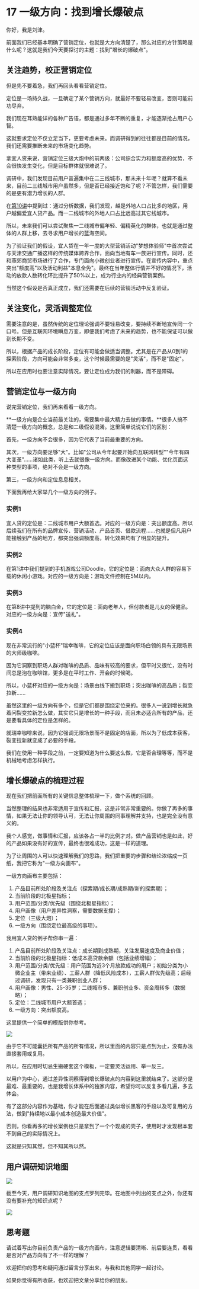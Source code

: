 # 17 一级方向：找到增长爆破点

你好，我是刘津。

前面我们已经基本明确了营销定位，也就是大方向清楚了，那么对应的方针策略是什么呢？这就是我们今天要探讨的主题：找到"增长的爆破点"。

## 关注趋势，校正营销定位

但是先不要着急，我们再回头看看营销定位。

定位是一场持久战，一旦确定了某个营销方向，就最好不要轻易改变，否则可能前功尽弃。

我们现在耳熟能详的各种广告语，都是通过多年不断的重复，才能逐渐抢占用户心智。

这就要求定位不仅立足当下，更要考虑未来。而调研得到的往往都是目前的情况，我们还需要推断未来的市场变化趋势。

拿宜人贷来说，营销定位三级大炮中的前两级：公司综合实力和额度高的优势，不会很快发生变化，但是目标群体就很难说了。

调研中，我们发现目前用户普遍集中在二三线城市，那未来十年呢？就算不看未来，目前二三线城市用户虽然多，但是否已经接近饱和了呢？不管怎样，我们需要的是更有潜力增长的人群。

在[第10讲](https://time.geekbang.org/column/article/92899)中提到过：通过分析数据，我们发现，越是外地人口占比多的地区，用户越偏爱宜人贷产品。而一二线城市的外地人口占比远高过其它线城市。

所以，未来我们可以尝试聚焦一二线城市偏年轻、偏精英化的群体，也就是通过整体的人群上移，去寻求用户增长的蓝海空间。

为了验证我们的假设，宜人贷在一年一度的大型营销活动"梦想体验师"中首次尝试与天津交通广播这样的传统媒体跨界合作，面向当地有车一族进行宣传。同时，还和燕郊商贸市场进行了合作，专门面向小微创业者进行宣传。在宣传内容中，重点突出"额度高"以及活动利益"本息全免"。最终在当年整体行情并不好的情况下，活动的放款人数转化环比提升了50%以上，成为行业内的经典营销案例。

当然这个假设是否真正成立，我们还需要在后续的营销活动中反复验证。

## 关注变化，灵活调整定位

需要注意的是，虽然传统的定位理论强调不要轻易改变，要持续不断地宣传同一个口号。但是互联网环境瞬息万变，即便我们考虑了未来的趋势，也不能保证可以做到长期不变。

所以，根据产品的成长阶段，定位有可能会做适当调整。尤其是在产品从0到1的探索阶段，方向可能会非常多变，这个时候最需要的是"灵活"，而不是"固定"。

所以在应用时也要注意实际情况，要让定位成为我们的利器，而不是障碍。

## 营销定位与一级方向

说完营销定位，我们再来看看一级方向。

**一级方向是企业当前最关注的，需要集中最大精力去做的事情。**很多人搞不清楚一级方向的概念，总是和二级假设混淆。这里简单说说它们的区别：

首先，一级方向不会很多，因为它代表了当前最重要的方向。

其次，一级方向要足够"大"。比如"公司从今年起要开始向互联网转型""今年有四大变革"......诸如此类，听上去就很像一级方向。而像改进某个功能、优化页面这种类型的事项，绝对不会是一级方向。

第三，一级方向和定位息息相关。

下面我再给大家举几个一级方向的例子。

### 实例1

宜人贷的定位是：二线城市用户大额首选。对应的一级方向是：突出额度高。所以后续我们在所有的品牌宣传、营销活动、产品首页、借款流程......也就是但凡用户能接触到产品的地方，都突出强调额度高，转化效果均有了明显的提升。

### 实例2

在第1讲中我们提到的手机游戏公司Doodle，它的定位是：面向大众人群的容易下载的休闲小游戏。对应的一级方向是：游戏文件控制在5M以内。

### 实例3

在第8讲中提到的脑白金，它的定位是：面向老年人，但付款者是儿女的保健品。对应的一级方向是：宣传"送礼"。

### 实例4

现在非常流行的"小蓝杯"瑞幸咖啡，它的定位应该是面向职场白领的具有无限场景的大师级咖啡。

因为它洞察到职场人群对咖啡的品质、品味有较高的要求，但平时又很忙，没有时间总是泡在咖啡馆，更多是在平时工作、开会的时候喝。

所以，小蓝杯对应的一级方向是：场景由线下搬到职场；突出咖啡的高品质；裂变拉新......

虽然这里的一级方向有多个，但是它们都是围绕定位来的。很多人一说到增长就急着问裂变拉新怎么做，其实它只是增长的一种手段，而且未必适合所有的产品，还是要看具体的定位是怎样的。

就瑞幸咖啡来说，因为它强调无限场景而不是固定的店面，所以为了低成本获客，裂变拉新就变成了必要的手段。

我们在使用一种手段之前，一定要知道为什么要这么做，它是否合理等等，而不是机械地考虑怎样执行。

## 增长爆破点的梳理过程

现在我们把前面所有的关键信息整体梳理一下，做个系统的回顾。

当然整理的结果也非常适用于宣传和汇报，这是非常非常重要的。你做了再多的事情，如果无法让你的领导认可，无法让你周围的同事理解并支持，也是完全没有意义的。

我个人感觉，做事情和汇报，应该各占一半的比例才对。做产品营销也是如此，好的产品如果没有好的宣传，最终也很难成功，这是一样的道理。

为了让周围的人可以快速理解我们的思路，我们把重要的步骤和结论浓缩成一页纸，我把它称为"一级方向画布"。

一级方向画布主要包括：

1.  产品目前所处阶段及关注点（探索期/成长期/成熟期/新的探索期）；
2.  当前阶段的北极星指标；
3.  用户范围/分类/优先级（围绕北极星指标）；
4.  用户画像（用户差异性洞察，需要数据支撑）；
5.  定位（三级大炮）；
6.  一级方向（围绕定位最高级的事项）。

我用宜人贷的例子帮你串一遍：

1.  产品目前所处阶段及关注点：成长期到成熟期，关注发展速度及商业价值；
2.  当前阶段的北极星指标：低成本高贷款余额（包括业绩增幅）；
3.  用户范围/分类/优先级：用户范围为近3个月放款成功的用户；初始分类为小微企业主（带来业绩）、工薪人群（降低风险成本），工薪人群优先级高；后经过调研，发现只有一类兼职创业人群；
4.  用户画像：男性、25-35岁；二线城市多、兼职创业多、资金周转多（数据略）；
5.  定位：二线城市用户大额首选；
6.  一级方向：突出额度高。

这里提供一个简单的模版供你参考。

![](assets/d7997bd1570f44fab9f15ce962e56b8a.jpg)

由于它不可能囊括所有产品的所有情况，所以里面的内容只是点到为止，没有办法直接套用或复用。

所以，在应用时切忌生搬硬套这个模板，一定要灵活运用、举一反三。

以用户为中心，通过差异性洞察得到增长爆破点的内容到这里就结束了。这部分是最难、最重要的，也是我增长体系中的独家内容，希望你可以反复多看几遍，多去体会。

有了这部分内容作为基础，你才能在后面通过类似增长黑客的手段以及可复用的方法，做到"持续地以最小成本创造最大价值"。

否则，你看再多的增长案例也只是拿到了一个个现成的壳子，使用时才发现根本套不到自己的实际情况上。

这就是只知其然，但不知其所以然。

## 用户调研知识地图

![](assets/f0a1672b651f4df9916a3339978c0e60.jpg)

截至今天，用户调研知识地图的支点罗列完毕。在地图中列出的支点之外，你还有没有要补充的知识点呢？

![](assets/74811f157b6943ceaba82f3b0690f5bc.jpg)

## 思考题

请试着写出你目前负责产品的一级方向画布，注意逻辑要清晰、前后要连贯，看看是否对产品方向有了不一样的理解？

欢迎把你的思考和疑问通过留言分享出来，与我和其他同学一起讨论。

如果你觉得有所收获，也欢迎把文章分享给你的朋友。

